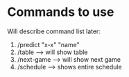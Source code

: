 # Commands to use

Will describe command list later:

1) /predict "x-x" "name"
2) /table --> will show table
3) /next-game --> will show next game 
4) /schedule --> shows entire schedule 